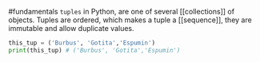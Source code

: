 #fundamentals 
`tuples` in Python, are one of several [[collections]] of objects. Tuples are ordered, which makes a tuple a [[sequence]], they are immutable and allow duplicate values.

```python
this_tup = ('Burbus', 'Gotita','Espumin')
print(this_tup) # ('Burbus', 'Gotita','Espumin')
```

